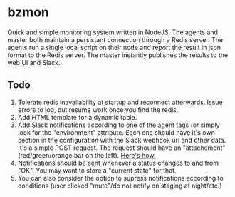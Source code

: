 # bzmon

Quick and simple monitoring system written in NodeJS.
The agents and master both maintain a persistant connection through a Redis server.
The agents run a single local script on their node and report the result in json format to the Redis server.
The master instantly publishes the results to the web UI and Slack.

## Todo

1. Tolerate redis inavailability at startup and reconnect afterwards. Issue errors to log, but resume work once you find the redis.
2. Add HTML template for a dynamic table.
3. Add Slack notifications according to one of the agent tags (or simply look for the "environment" attribute. Each one should have it's own section in the configuration with the Slack webhook url and other data. It's a simple POST request. The request should have an "attachement" (red/green/orange bar on the left). [Here's how.](https://api.slack.com/docs/messages/builder?msg=%7B%22attachments%22%3A%5B%7B%22color%22%3A%22%2336a64f%22%2C%22text%22%3A%22And%20here%27s%20an%20attachment!%22%2C%22ts%22%3A1483878392%7D%5D%7D)
4. Notifications should be sent whenever a status changes to and from "OK". You may want to store a "current state" for that.
5. You can also consider the option to supress notifications according to conditions (user clicked "mute"/do not notify on staging at night/etc.)
